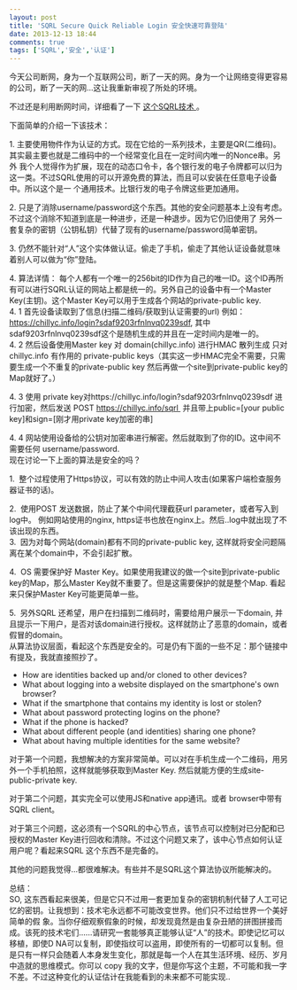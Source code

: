 ```yaml
---
layout: post
title: 'SQRL Secure Quick Reliable Login 安全快速可靠登陆'
date: 2013-12-13 18:44
comments: true
tags: ['SQRL','安全','认证']
---
```


今天公司断网，身为一个互联网公司，断了一天的网。身为一个让网络变得更容易的公司，断了一天的网...这让我重新审视了所处的环境。

不过还是利用断网时间，详细看了一下 [ 这个SQRL技术 ](https://www.grc.com/sqrl/sqrl.htm) 。

下面简单的介绍一下该技术：

1\. 主要使用物件作为认证的方式。现在它给的一系列技术，主要是QR(二维码)。其实最主要也就是二维码中的一个经常变化且在一定时间内唯一的Nonce串。另外
我个人觉得作为扩展，现在的动态口令卡，各个银行发的电子令牌都可以归为这一类。不过SQRL使用的可以开源免费的算法，而且可以安装在任意电子设备中。所以这个是一
个通用技术。比银行发的电子令牌这些更加通用。

2\. 只是了消除username/password这个东西。其他的安全问题基本上没有考虑。不过这个消除不知道到底是一种进步，还是一种退步。因为它仍旧使用了
另外一套复杂的密钥（公钥私钥）代替了现有的username/password简单密钥。

3\. 仍然不能针对“人”这个实体做认证。偷走了手机，偷走了其他认证设备就意味着别人可以做为“你”登陆。

4\. 算法详情：
每个人都有一个唯一的256bit的ID作为自己的唯一ID。这个ID再所有可以进行SQRL认证的网站上都是统一的。另外自己的设备中有一个Master
Key(主钥)。这个Master Key可以用于生成各个网站的private-public key.  
4\. 1 首先设备读取到了信息(扫描二维码/获取到认证需要的url) 例如：
https://chillyc.info/login?sdaf9203rfnlnvq0239sdf,
其中sdaf9203rfnlnvq0239sdf这个是随机生成的并且在一定时间内是唯一的。  
4\. 2 然后设备使用Master key 对 domain(chillyc.info) 进行HMAC 散列生成 只对 chillyc.info 有作用的
private-public keys（其实这一步HMAC完全不需要，只需要生成一个不重复的private-public key
然后再做一个site到private-public key的Map就好了。）

4\. 3 使用 private key对https://chillyc.info/login?sdaf9203rfnlnvq0239sdf
进行加密，然后发送 POST https://chillyc.info/sqrl  并且带上public=[your public
key]和sign=[刚才用private key加密的串]

4\. 4 网站使用设备给的公钥对加密串进行解密。然后就取到了你的ID。这中间不需要任何 username/password.  
现在讨论一下上面的算法是安全的吗？

1.  整个过程使用了Https协议，可以有效的防止中间人攻击(如果客户端检查服务器证书的话)。

2.  使用POST 发送数据，防止了某个中间代理截获url parameter，或者写入到log中。 例如网站使用的nginx,
https证书也放在nginx上。然后..log中就出现了不该出现的东西。  
3.  因为对每个网站(domain)都有不同的private-public key, 这样就将安全问题隔离在某个domain中，不会引起扩散。

4.  OS 需要保护好 Master Key。如果使用我建议的做一个site到private-public key的Map，那么Master
Key就不重要了。但是这需要保护的就是整个Map. 看起来只保护Master Key可能更简单一些。

5.  另外SQRL 还希望，用户在扫描到二维码时，需要给用户展示一下domain,
并且提示一下用户，是否对该domain进行授权。这样就防止了恶意的domain，或者假冒的domain。  
从算法协议层面，看起这个东西是安全的。可是仍有下面的一些不足：那个链接中有提及，我就直接照抄了。

  * How are identities backed up and/or cloned to other devices? 
  * What about logging into a website displayed on the smartphone's own browser? 
  * What if the smartphone that contains my identity is lost or stolen? 
  * What about password protecting logins on the phone? 
  * What if the phone is hacked? 
  * What about different people (and identities) sharing one phone? 
  * What about having multiple identities for the same website? 

对于第一个问题，我想解决的方案非常简单。可以对在手机生成一个二维码，用另外一个手机拍照，这样就能够获取到Master Key. 然后就能方便的生成site-
public-private key.

对于第二个问题，其实完全可以使用JS和native app通讯。或者 browser中带有SQRL client。

对于第三个问题，这必须有一个SQRL的中心节点，该节点可以控制对已分配和已授权的Master
Key进行回收和清除。不过这个问题又来了，该中心节点如何认证用户呢？看起来SQRL 这个东西不是完备的。

其他的问题我觉得...都很难解决。有些并不是SQRL这个算法协议所能解决的。

总结：  
SO, 这东西看起来很美，但是它只不过用一套更加复杂的密钥机制代替了人工可记忆的密钥。让我想到：技术宅永远都不可能改变世界。他们只不过给世界一个美好简单的假
象。当你仔细观察假象的时候，却发现竟然是由复杂丑陋的拼图拼接而成。该死的技术宅们......请研究一套能够真正能够认证“人”的技术。即使记忆可以移植，即使D
NA可以复制，即使指纹可以盗用，即使所有的一切都可以复制。但是只有一样只会随着人本身发生变化，那就是每一个人在其生活环境、经历、岁月中造就的思维模式。你可以
copy 我的文字，但是你写这个主题，不可能和我一字不差。不过这种变化的认证估计在我能看到的未来都不可能实现..  


